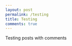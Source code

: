 ```yaml
---
layout: post
permalink: /testing
title: Testing
comments: true
---
```


Testing posts with comments
